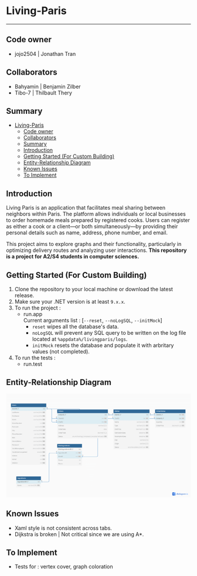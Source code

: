 # Living-Paris

---

## Code owner
- jojo2504 | Jonathan Tran
  
## Collaborators
- Bahyamin | Benjamin Zilber
- Tibo-7 | Thilbault Thery

## Summary
- [Living-Paris](#living-paris)
  - [Code owner](#code-owner)
  - [Collaborators](#collaborators)
  - [Summary](#summary)
  - [Introduction](#introduction)
  - [Getting Started (For Custom Building)](#getting-started-for-custom-building)
  - [Entity-Relationship Diagram](#entity-relationship-diagram)
  - [Known Issues](#known-issues)
  - [To Implement](#to-implement)

## Introduction
Living Paris is an application that facilitates meal sharing between neighbors within Paris. The platform allows individuals or local businesses to order homemade meals prepared by registered cooks. Users can register as either a cook or a client—or both simultaneously—by providing their personal details such as name, address, phone number, and email.

This project aims to explore graphs and their functionality, particularly in optimizing delivery routes and analyzing user interactions.
**This repository is a project for A2/S4 students in computer sciences.**

## Getting Started (For Custom Building)
1. Clone the repository to your local machine or download the latest release.
2. Make sure your .NET version is at least `9.x.x`.
3. To run the project : 
    - run.app \
      Current arguments list : [`--reset`, `--noLogSQL`, `--initMock`]
      - `reset` wipes all the database's data.
      - `noLogSQL` will prevent any SQL query to be written on the log file located at `%appdata%/livingparis/logs`. 
      - `initMock` resets the database and populate it with arbritary values (not completed).
4. To run the tests :
    - run.test
     
## Entity-Relationship Diagram
![Entity Association Diagram](markdownassets\Image\EA-diagram.png)

## Known Issues
- Xaml style is not consistent across tabs.
- Dijkstra is broken | Not critical since we are using A*.

## To Implement
- Tests for : vertex cover, graph coloration